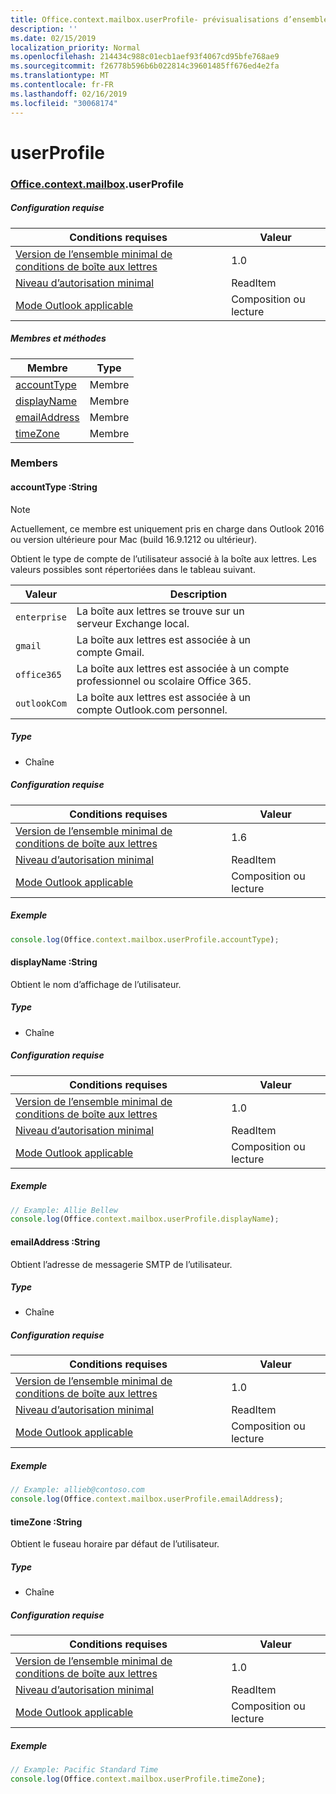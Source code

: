 ```yaml
---
title: Office.context.mailbox.userProfile- prévisualisations d’ensemble de conditions requises
description: ''
ms.date: 02/15/2019
localization_priority: Normal
ms.openlocfilehash: 214434c988c01ecb1aef93f4067cd95bfe768ae9
ms.sourcegitcommit: f26778b596b6b022814c39601485ff676ed4e2fa
ms.translationtype: MT
ms.contentlocale: fr-FR
ms.lasthandoff: 02/16/2019
ms.locfileid: "30068174"
---
```

# <a name="userprofile"></a>userProfile

### <a name="officeofficemdcontextofficecontextmdmailboxofficecontextmailboxmduserprofile"></a>[Office](Office.md)[.context](Office.context.md)[.mailbox](Office.context.mailbox.md).userProfile

##### <a name="requirements"></a>Configuration requise

|Conditions requises| Valeur|
|---|---|
|[Version de l’ensemble minimal de conditions de boîte aux lettres](/office/dev/add-ins/reference/requirement-sets/outlook-api-requirement-sets)| 1.0|
|[Niveau d’autorisation minimal](https://docs.microsoft.com/outlook/add-ins/understanding-outlook-add-in-permissions)| ReadItem|
|[Mode Outlook applicable](https://docs.microsoft.com/outlook/add-ins/#extension-points)| Composition ou lecture|

##### <a name="members-and-methods"></a>Membres et méthodes

| Membre | Type |
|--------|------|
| [accountType](#accounttype-string) | Membre |
| [displayName](#displayname-string) | Membre |
| [emailAddress](#emailaddress-string) | Membre |
| [timeZone](#timezone-string) | Membre |

### <a name="members"></a>Members

####  <a name="accounttype-string"></a>accountType :String

> [!NOTE]
> Actuellement, ce membre est uniquement pris en charge dans Outlook 2016 ou version ultérieure pour Mac (build 16.9.1212 ou ultérieur).

Obtient le type de compte de l’utilisateur associé à la boîte aux lettres. Les valeurs possibles sont répertoriées dans le tableau suivant.

| Valeur | Description |
|-------|-------------|
| `enterprise` | La boîte aux lettres se trouve sur un serveur Exchange local. |
| `gmail` | La boîte aux lettres est associée à un compte Gmail. |
| `office365` | La boîte aux lettres est associée à un compte professionnel ou scolaire Office 365. |
| `outlookCom` | La boîte aux lettres est associée à un compte Outlook.com personnel. |

##### <a name="type"></a>Type

*   Chaîne

##### <a name="requirements"></a>Configuration requise

|Conditions requises| Valeur|
|---|---|
|[Version de l’ensemble minimal de conditions de boîte aux lettres](/office/dev/add-ins/reference/requirement-sets/outlook-api-requirement-sets)| 1.6 |
|[Niveau d’autorisation minimal](https://docs.microsoft.com/outlook/add-ins/understanding-outlook-add-in-permissions)| ReadItem|
|[Mode Outlook applicable](https://docs.microsoft.com/outlook/add-ins/#extension-points)| Composition ou lecture|

##### <a name="example"></a>Exemple

```javascript
console.log(Office.context.mailbox.userProfile.accountType);
```

####  <a name="displayname-string"></a>displayName :String

Obtient le nom d’affichage de l’utilisateur.

##### <a name="type"></a>Type

*   Chaîne

##### <a name="requirements"></a>Configuration requise

|Conditions requises| Valeur|
|---|---|
|[Version de l’ensemble minimal de conditions de boîte aux lettres](/office/dev/add-ins/reference/requirement-sets/outlook-api-requirement-sets)| 1.0|
|[Niveau d’autorisation minimal](https://docs.microsoft.com/outlook/add-ins/understanding-outlook-add-in-permissions)| ReadItem|
|[Mode Outlook applicable](https://docs.microsoft.com/outlook/add-ins/#extension-points)| Composition ou lecture|

##### <a name="example"></a>Exemple

```javascript
// Example: Allie Bellew
console.log(Office.context.mailbox.userProfile.displayName);
```

####  <a name="emailaddress-string"></a>emailAddress :String

Obtient l’adresse de messagerie SMTP de l’utilisateur.

##### <a name="type"></a>Type

*   Chaîne

##### <a name="requirements"></a>Configuration requise

|Conditions requises| Valeur|
|---|---|
|[Version de l’ensemble minimal de conditions de boîte aux lettres](/office/dev/add-ins/reference/requirement-sets/outlook-api-requirement-sets)| 1.0|
|[Niveau d’autorisation minimal](https://docs.microsoft.com/outlook/add-ins/understanding-outlook-add-in-permissions)| ReadItem|
|[Mode Outlook applicable](https://docs.microsoft.com/outlook/add-ins/#extension-points)| Composition ou lecture|

##### <a name="example"></a>Exemple

```javascript
// Example: allieb@contoso.com
console.log(Office.context.mailbox.userProfile.emailAddress);
```

####  <a name="timezone-string"></a>timeZone :String

Obtient le fuseau horaire par défaut de l’utilisateur.

##### <a name="type"></a>Type

*   Chaîne

##### <a name="requirements"></a>Configuration requise

|Conditions requises| Valeur|
|---|---|
|[Version de l’ensemble minimal de conditions de boîte aux lettres](/office/dev/add-ins/reference/requirement-sets/outlook-api-requirement-sets)| 1.0|
|[Niveau d’autorisation minimal](https://docs.microsoft.com/outlook/add-ins/understanding-outlook-add-in-permissions)| ReadItem|
|[Mode Outlook applicable](https://docs.microsoft.com/outlook/add-ins/#extension-points)| Composition ou lecture|

##### <a name="example"></a>Exemple

```javascript
// Example: Pacific Standard Time
console.log(Office.context.mailbox.userProfile.timeZone);
```
